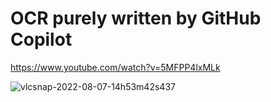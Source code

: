 # OCR purely written by GitHub Copilot

https://www.youtube.com/watch?v=5MFPP4lxMLk

![vlcsnap-2022-08-07-14h53m42s437](https://user-images.githubusercontent.com/60089135/183281045-b06fd71c-45cf-48a2-a271-61d016b7e493.png)
